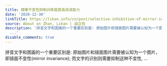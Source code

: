 ```yaml
---
title: 镜像不变性抑制训练能提高阅读能力
date: '2020-12-30'
linkTitle: https://likan.info/cn/post/selective-inhibition-of-mirror-invariance-for-letters-consolidated-by-sleep-doubles-reading-fluency/
source: About on Zhan, Likan | 战立侃
description: '拼音文字和图画的一个重要区别是: 原始图片和镜面图片需要被认知为一个图片，即镜面不变性(mirror invariance); 而文字的识别则需要抑制这种不变性,
  ...'
disable_comments: true
---
```

拼音文字和图画的一个重要区别是: 原始图片和镜面图片需要被认知为一个图片，即镜面不变性(mirror invariance); 而文字的识别则需要抑制这种不变性, ...